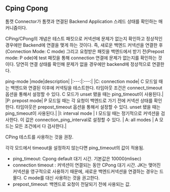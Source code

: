 Cping Cpong
-------------------------
톰캣 Connector가 톰캣과 연결된 Backend Application 스레드 상태를 확인하는 매커니즘이다.

CPing/CPong의 개념은 테스트 패킷으로 커넥션에 문제가 없는지 확인하고 정상적인 경우에만 Backend에 연결을 맺게 하는 것이다. 즉, 새로운 백엔드 커넥션을 연결한 후 (Connection Mode: C mode) 그리고 요청받은 패킷을 백엔드에서 받기 전(Prepost mode: P ode)에 test 패킷을 통해 connection 연결에 문제가 없는지를 확인하는 것이다. 당연히 연결 상태를 확인해 문제가 없을 경우에만 backend에 정상적으로 연결한다.

ping-mode
|mode|description|
|:---:|:---:|
|C: connection mode| C 모드일 때는 백엔드와 연결된 이후에 커넥팅을 테스트한다. 타임아웃 조건은 connect_timeout 옵션을 통해서 설정할 수 있다. C 모드가 unset 됐을 때는 ping_timeout이 사용된다.|
|P: prepost mode| P 모드일 때는 각 요청이 백엔드로 가기 전에 커넥션 상태를 확인한다. 타임아웃은 prepost_timeout 옵션을 통해서 설정할 수 있다. unset 됐을 때는 ping_timeout이 사용된다.|
|I: interval mode | I 모드일 때는 정기적으로 커넥션을 검사한다. 이 값은 connection_ping_interval로 설정할 수 있다. |
A: all modes | A 모드는 모든 조건에서 다 검사한다.|

CPing 테스트를 사용하는 것을 권장.

각각 모드에서 timeout을 설정하지 않는다면 ping_timeout의 값이 적용됨.

- ping_timeout: Cpong default 대기 시간. 기본값은 10000(mlisec)
- connection timeout : 커넥션이 연결되는 동안 CPong 대기 시간. JK는 맺어진 커넥션을 영구적으로 사용하기 때문에, 새로운 백엔드커넥션을 연결하는 경우는 드믈다. C mode를 대신 사용하는 것을 권고한다.
- prepost_timeout: 백엔드로 요청이 전달되기 전에 사용되는 값. 



